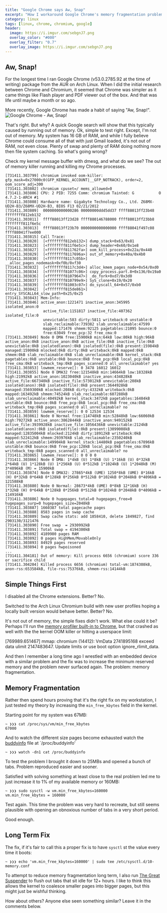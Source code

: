 ```yaml
---
title: "Google Chrome says Aw, Snap"
excerpt: "How I workaround Google Chrome's memory fragmentation problem on Linux"
category: linux
tags: [linux, chrome, chromium, google]
header:
  image: https://i.imgur.com/sebgnJ7.png
  overlay_color: "#000"
  overlay_filter: "0.7"
  overlay_image: https://i.imgur.com/sebgnJ7.png
---
```


## Aw, Snap!

For the longest time I ran Google Chrome (v53.0.2785.92 at the time of writing) package from the AUR on Arch Linux.  When I did the initial research between Chrome and Chromium, it seemed that Chrome was simpler as it came things like Flash player and PDF viewer out of the box.  And that was life until maybe a month or so ago.

More recently, Google Chrome has made a habit of saying "Aw, Snap!".
![Google Chrome - Aw, Snap!](https://i.imgur.com/sebgnJ7.png)

That's right. But why? A quick Google search will show that this typically caused by running out of memory. Ok, simple to test right. Except, I'm not out of memory.  My system has 16 GB of RAM, and while I fully believe Chrome could consume all of that with just Gmail loaded, it's not out of RAM, not even close.  Plenty of swap and plenty of RAM doing nothing more then file system caching.  So what's going wrong?

Check my kernel message buffer with dmesg, and what do we see?  The out of memory killer running and killing my Chrome processes.

    [731411.303799] chromium invoked oom-killer: gfp_mask=0x27000c0(GFP_KERNEL_ACCOUNT|__GFP_NOTRACK), order=2, oom_score_adj=300
    [731411.303802] chromium cpuset=/ mems_allowed=0
    [731411.303806] CPU: 2 PID: 7255 Comm: chromium Tainted: G           O    4.7.2-1-ARCH #1
    [731411.303808] Hardware name: Gigabyte Technology Co., Ltd. Z68MX-UD2H-B3/Z68MX-UD2H-B3, BIOS F13 02/21/2012
    [731411.303809]  0000000000000286 00000000ddd5dd37 ffff88013ff23b48 ffffffff812eb132
    [731411.303811]  ffff88013ff23d28 ffff880146788000 ffff88013ff23bb8 ffffffff811f6e5c
    [731411.303813]  ffff88013ff23b70 0000000000000000 ffff88041f497c08 ffff88041f7ee000
    [731411.303815] Call Trace:
    [731411.303820]  [<ffffffff812eb132>] dump_stack+0x63/0x81
    [731411.303823]  [<ffffffff811f6e5c>] dump_header+0x60/0x1e8
    [731411.303827]  [<ffffffff811762fa>] oom_kill_process+0x22a/0x440
    [731411.303829]  [<ffffffff8117696a>] out_of_memory+0x40a/0x4b0
    [731411.303830]  [<ffffffff8117c05b>] __alloc_pages_nodemask+0xf0b/0xf30
    [731411.303832]  [<ffffffff8117c3d4>] alloc_kmem_pages_node+0x54/0xd0
    [731411.303834]  [<ffffffff81077c06>] copy_process.part.8+0x136/0x19a0
    [731411.303836]  [<ffffffff81079647>] _do_fork+0xd7/0x3d0
    [731411.303837]  [<ffffffff810799e9>] SyS_clone+0x19/0x20
    [731411.303839]  [<ffffffff81003c07>] do_syscall_64+0x57/0xb0
    [731411.303842]  [<ffffffff815de861>] entry_SYSCALL64_slow_path+0x25/0x25
    [731411.303843] Mem-Info:
    [731411.303846] active_anon:1221471 inactive_anon:345995 isolated_anon:0
                     active_file:1151817 inactive_file:407362 isolated_file:0
                     unevictable:583 dirty:5811 writeback:0 unstable:0
                     slab_reclaimable:739382 slab_unreclaimable:47599
                     mapped:171476 shmem:92125 pagetables:21095 bounce:0
                     free:63049 free_pcp:32 free_cma:0
    [731411.303849] Node 0 DMA free:15900kB min:64kB low:80kB high:96kB active_anon:0kB inactive_anon:0kB active_file:0kB inactive_file:0kB unevictable:0kB isolated(anon):0kB isolated(file):0kB present:15984kB managed:15900kB mlocked:0kB dirty:0kB writeback:0kB mapped:0kB shmem:0kB slab_reclaimable:0kB slab_unreclaimable:0kB kernel_stack:0kB pagetables:0kB unstable:0kB bounce:0kB free_pcp:0kB local_pcp:0kB free_cma:0kB writeback_tmp:0kB pages_scanned:0 all_unreclaimable? yes
    [731411.303853] lowmem_reserve[]: 0 3478 16012 16012
    [731411.303855] Node 0 DMA32 free:121548kB min:14664kB low:18328kB high:21992kB active_anon:1023040kB inactive_anon:434828kB active_file:667340kB inactive_file:573012kB unevictable:208kB isolated(anon):0kB isolated(file):0kB present:3644928kB managed:3569300kB mlocked:208kB dirty:4332kB writeback:0kB mapped:163492kB shmem:74524kB slab_reclaimable:607288kB slab_unreclaimable:40492kB kernel_stack:3472kB pagetables:16484kB unstable:0kB bounce:0kB free_pcp:0kB local_pcp:0kB free_cma:0kB writeback_tmp:0kB pages_scanned:0 all_unreclaimable? no
    [731411.303859] lowmem_reserve[]: 0 0 12534 12534
    [731411.303861] Node 0 Normal free:114748kB min:52848kB low:66060kB high:79272kB active_anon:3862844kB inactive_anon:949152kB active_file:3939928kB inactive_file:1056436kB unevictable:2124kB isolated(anon):0kB isolated(file):0kB present:13099008kB managed:12835004kB mlocked:2124kB dirty:18912kB writeback:0kB mapped:522412kB shmem:293976kB slab_reclaimable:2350240kB slab_unreclaimable:149904kB kernel_stack:14480kB pagetables:67896kB unstable:0kB bounce:0kB free_pcp:128kB local_pcp:0kB free_cma:0kB writeback_tmp:0kB pages_scanned:0 all_unreclaimable? no
    [731411.303865] lowmem_reserve[]: 0 0 0 0
    [731411.303866] Node 0 DMA: 1*4kB (U) 1*8kB (U) 1*16kB (U) 0*32kB 2*64kB (U) 1*128kB (U) 1*256kB (U) 0*512kB 1*1024kB (U) 1*2048kB (M) 3*4096kB (M) = 15900kB
    [731411.303874] Node 0 DMA32: 27865*4kB (UME) 1250*8kB (UME) 8*16kB (H) 0*32kB 0*64kB 0*128kB 0*256kB 0*512kB 0*1024kB 0*2048kB 0*4096kB = 121588kB
    [731411.303880] Node 0 Normal: 28673*4kB (UME) 0*8kB 12*16kB (H) 1*32kB (H) 0*64kB 0*128kB 0*256kB 0*512kB 0*1024kB 0*2048kB 0*4096kB = 114916kB
    [731411.303886] Node 0 hugepages_total=0 hugepages_free=0 hugepages_surp=0 hugepages_size=2048kB
    [731411.303887] 1660387 total pagecache pages
    [731411.303888] 8583 pages in swap cache
    [731411.303889] Swap cache stats: add 1858410, delete 1849827, find 2903130/3121476
    [731411.303890] Free swap  = 2930992kB
    [731411.303891] Total swap = 4194300kB
    [731411.303892] 4189980 pages RAM
    [731411.303892] 0 pages HighMem/MovableOnly
    [731411.303893] 84929 pages reserved
    [731411.303894] 0 pages hwpoisoned
    ...
    [731411.304181] Out of memory: Kill process 6656 (chromium) score 336 or sacrifice child
    [731411.304204] Killed process 6656 (chromium) total-vm:1874308kB, anon-rss:653584kB, file-rss:75376kB, shmem-rss:14144kB


## Simple Things First

I disabled all the Chrome extensions.  Better? No.

Switched to the Arch Linux Chromium build with new user profiles hoping a locally built version would behave better.  Better? No.

It's not out of memory, the simple fixes didn't work.  What else could it be?  Perhaps I'll run the [memory profiler built-in to Chrome](https://chromium.googlesource.com/chromium/src/+/master/components/tracing/docs/memory_infra.md), but that crashed as well with the the kernel OOM killer or hitting a userspace limit:

   [769989.651467] mmap: chromium (14412): VmData 2741895168 exceed data ulimit 2147483647. Update limits or use boot option ignore_rlimit_data.

And then I remember a long time ago I wrestled with an embedded device with a similar problem and the fix was to increase the minimum reserved memory and the problem never surfaced again. The problem: memory fragmentation.

## Memory Fragmentation

Rather then spend hours proving that it's the right fix on my workstation, I just tested my theory by increasing the `min_free_kbytes` field in the kernel.

Starting point for my system was 67MB:

    ~ ❯❯❯ cat /proc/sys/vm/min_free_kbytes
    67000

And to watch the different size pages become exhausted watch the [buddyinfo](https://www.kernel.org/doc/Documentation/filesystems/proc.txt) file at `/proc/buddyinfo'

    ~ ❯❯❯ watch -dn1 cat /proc/buddyinfo

To test the problem I brought it down to 25MBs and opened a bunch of tabs.  Problem reproduced easier and sooner.

Satisfied with solving something at least close to the real problem led me to just increase it to 1% of my available memory or 160MB:

    ~ ❯❯❯ sudo sysctl -w vm.min_free_kbytes=160000
    vm.min_free_kbytes = 160000

Test again.  This time the problem was very hard to recreate, but still seems plausible with opening an obnoxious number of tabs in a very short period.

Good enough.

## Long Term Fix

The fix, if it's fair to call this a proper fix is to have `sysctl` st the value every time it boots:

    ~ ❯❯❯ echo 'vm.min_free_kbytes=160000' | sudo tee /etc/sysctl.d/10-memory.conf

To attempt to reduce memory fragmentation long term, I also run [The Great Suspender](https://github.com/deanoemcke/thegreatsuspender) to flush out tabs that sit idle for 12+ hours.  I like to think this allows the kernel to coalesce smaller pages into bigger pages, but this might just be wishful thinking.

How about others? Anyone else seen something similar? Leave it in the comments below.
